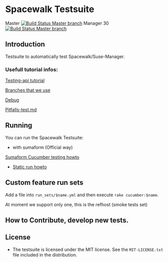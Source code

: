 
# Spacewalk Testsuite

Master
[![Build Status Master branch](https://travis-ci.org/SUSE/spacewalk-testsuite-base.svg?branch=master)](https://travis-ci.org/SUSE/spacewalk-testsuite-base)
Manager 30
[![Build Status Master branch](https://travis-ci.org/SUSE/spacewalk-testsuite-base.svg?branch=manager30)](https://travis-ci.org/SUSE/spacewalk-testsuite-base)


## Introduction

Testsuite to automatically test Spacewalk/Suse-Manager.

### Usefull tutorial infos:

[Testing-api tutorial](docs/api-call.md)

[Branches that we use](docs/branches.md)

[Debug](docs/Debug.md)

[Pitfalls-test.md](docs/Pitfalls)

## Running

You can run the Spacewalk Testsuite:

* with sumaform (Official way)

[Sumaform Cucumber testing howto](docs/sumaform-howto.md)

* [Static run howto](docs/static-run.md)


## Custom feature run sets

Add a file into `run_sets/$name.yml` and then execute `rake cucumber:$name`.

At moment we support only one, this is the refhost (smoke tests set)

## How to Contribute, develop new tests.


## License

* The testsuite is licensed under the MIT license. See the `MIT-LICENSE.txt` file included in the distribution.




